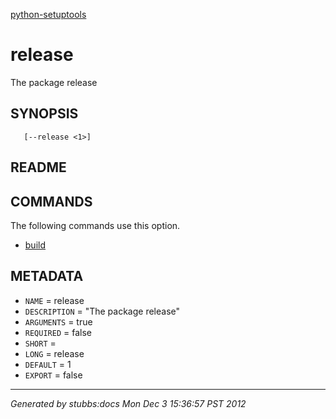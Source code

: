 [python-setuptools](../../index.html)

# release

The package release

## SYNOPSIS

       [--release <1>]

## README



## COMMANDS

The following commands use this option.

* [build](../../commands/build/index.html)

## METADATA

* `NAME` = release
* `DESCRIPTION` = "The package release"
* `ARGUMENTS` = true
* `REQUIRED` = false
* `SHORT` = 
* `LONG` = release
* `DEFAULT` = 1
* `EXPORT` = false

----

*Generated by stubbs:docs Mon Dec  3 15:36:57 PST 2012*

